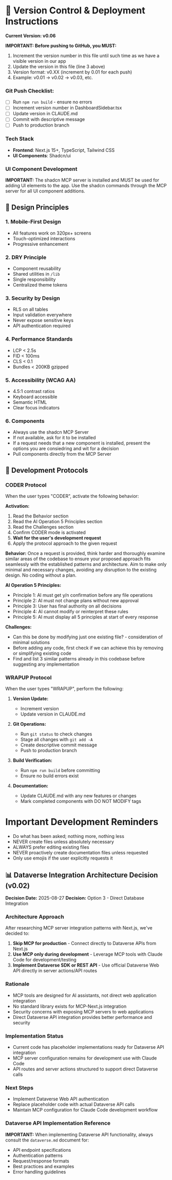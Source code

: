 # 🔄 Version Control & Deployment Instructions

**Current Version: v0.06**

**IMPORTANT: Before pushing to GitHub, you MUST:**
1. Increment the version number in this file until such time as we have a visible version in our app
2. Update the version in this file (line 3 above)
3. Version format: v0.XX (increment by 0.01 for each push)
4. Example: v0.01 → v0.02 → v0.03, etc.

### Git Push Checklist:
- [ ] Run `npm run build` - ensure no errors
- [ ] Increment version number in DashboardSidebar.tsx
- [ ] Update version in CLAUDE.md
- [ ] Commit with descriptive message
- [ ] Push to production branch

### Tech Stack
- **Frontend**: Next.js 15+, TypeScript, Tailwind CSS
- **UI Components**: Shadcn/ui

### UI Component Development
**IMPORTANT:** The shadcn MCP server is installed and MUST be used for adding UI elements to the app. Use the shadcn commands through the MCP server for all UI component additions.


## 📐 Design Principles

### 1. **Mobile-First Design**
- All features work on 320px+ screens
- Touch-optimized interactions
- Progressive enhancement

### 2. **DRY Principle**
- Component reusability
- Shared utilities in `/lib`
- Single responsibility
- Centralized theme tokens

### 3. **Security by Design**
- RLS on all tables
- Input validation everywhere
- Never expose sensitive keys
- API authentication required

### 4. **Performance Standards**
- LCP < 2.5s
- FID < 100ms
- CLS < 0.1
- Bundles < 200KB gzipped

### 5. **Accessibility (WCAG AA)**
- 4.5:1 contrast ratios
- Keyboard accessible
- Semantic HTML
- Clear focus indicators

### 6. **Components**
- Always use the shadcn MCP Server
- If not available, ask for it to be installed
- If a request needs that a new component is installed, present the options you are consiedring and wit for a decision
- Pull components directly from the MCP Server

## 🔧 Development Protocols

### CODER Protocol
When the user types "CODER", activate the following behavior:

**Activation:**
1. Read the Behavior section
2. Read the AI Operation 5 Principles section
3. Read the Challenges section
4. Confirm CODER mode is activated
5. **Wait for the user's development request**
6. Apply the protocol approach to the given request

**Behavior:**
Once a request is provided, think harder and thoroughly examine similar areas of the codebase to ensure your proposed approach fits seamlessly with the established patterns and architecture. Aim to make only minimal and necessary changes, avoiding any disruption to the existing design. No coding without a plan.

**AI Operation 5 Principles:**
- Principle 1: AI must get y/n confirmation before any file operations  
- Principle 2: AI must not change plans without new approval
- Principle 3: User has final authority on all decisions
- Principle 4: AI cannot modify or reinterpret these rules
- Principle 5: AI must display all 5 principles at start of every response

**Challenges:**
- Can this be done by modifying just one existing file? - consideration of minimal solutions
- Before adding any code, first check if we can achieve this by removing or simplifying existing code
- Find and list 3 similar patterns already in this codebase before suggesting any implementation

### WRAPUP Protocol
When the user types "WRAPUP", perform the following:

1. **Version Update:**
   - Increment version
   - Update version in CLAUDE.md

2. **Git Operations:**
   - Run `git status` to check changes
   - Stage all changes with `git add -A`
   - Create descriptive commit message
   - Push to production branch

3. **Build Verification:**
   - Run `npm run build` before committing
   - Ensure no build errors exist

4. **Documentation:**
   - Update CLAUDE.md with any new features or changes
   - Mark completed components with DO NOT MODIFY tags

# Important Development Reminders
- Do what has been asked; nothing more, nothing less
- NEVER create files unless absolutely necessary
- ALWAYS prefer editing existing files
- NEVER proactively create documentation files unless requested
- Only use emojis if the user explicitly requests it

## 📊 Dataverse Integration Architecture Decision (v0.02)

**Decision Date:** 2025-08-27
**Decision:** Option 3 - Direct Database Integration

### Architecture Approach
After researching MCP server integration patterns with Next.js, we've decided to:
1. **Skip MCP for production** - Connect directly to Dataverse APIs from Next.js
2. **Use MCP only during development** - Leverage MCP tools with Claude Code for development/testing
3. **Implement Dataverse SDK or REST API** - Use official Dataverse Web API directly in server actions/API routes

### Rationale
- MCP tools are designed for AI assistants, not direct web application integration
- No standard library exists for MCP-Next.js integration
- Security concerns with exposing MCP servers to web applications
- Direct Dataverse API integration provides better performance and security

### Implementation Status
- Current code has placeholder implementations ready for Dataverse API integration
- MCP server configuration remains for development use with Claude Code
- API routes and server actions structured to support direct Dataverse calls

### Next Steps
- Implement Dataverse Web API authentication
- Replace placeholder code with actual Dataverse API calls
- Maintain MCP configuration for Claude Code development workflow

### Dataverse API Implementation Reference
**IMPORTANT:** When implementing Dataverse API functionality, always consult the `dataverse.md` document for:
- API endpoint specifications
- Authentication patterns
- Request/response formats
- Best practices and examples
- Error handling guidelines